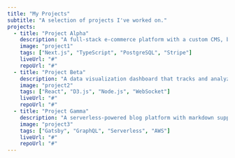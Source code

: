 ```yaml
---
title: "My Projects"
subtitle: "A selection of projects I've worked on."
projects:
  - title: "Project Alpha"
    description: "A full-stack e-commerce platform with a custom CMS, built for scalability and performance. Features real-time inventory management and a personalized recommendation engine."
    image: "project1"
    tags: ["Next.js", "TypeScript", "PostgreSQL", "Stripe"]
    liveUrl: "#"
    repoUrl: "#"
  - title: "Project Beta"
    description: "A data visualization dashboard that tracks and analyzes user engagement metrics. Built with D3.js and React for interactive and dynamic charts."
    image: "project2"
    tags: ["React", "D3.js", "Node.js", "WebSocket"]
    liveUrl: "#"
    repoUrl: "#"
  - title: "Project Gamma"
    description: "A serverless-powered blog platform with markdown support and static site generation for optimal speed and security. Deployed on AWS with Lambda and S3."
    image: "project3"
    tags: ["Gatsby", "GraphQL", "Serverless", "AWS"]
    liveUrl: "#"
    repoUrl: "#"
---
```

